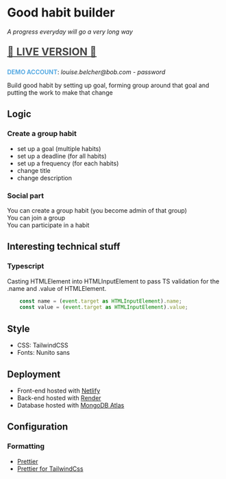 # Good habit builder

_A progress everyday will go a very long way_

<p style="font-size: 1.5rem; font-weight: bold; opacity: 0.8">
<a href="https://habit-builder.netlify.app">🚀 LIVE VERSION 🚀</a>
</p>

<span style="font-weight: bold; color: #59ABE3;">DEMO ACCOUNT</span>: _louise.belcher<span>@</span>bob.com - password_

Build good habit by setting up goal, forming group around that goal and putting the work to make that change

<!--
TODO - Add: button on start and end date tag that go to the start / end date on calendar
TODO - Add: Close icon on login / sign up page
TODO - Add: Settings menu for Edit & Delete option in detail habit
TODO - Add: Dark mode
-->

## Logic

### Create a group habit

- set up a goal (multiple habits)
- set up a deadline (for all habits)
- set up a frequency (for each habits)
- change title
- change description

### Social part

You can create a group habit (you become admin of that group)  
You can join a group  
You can participate in a habit

## Interesting technical stuff

### Typescript

Casting HTMLElement into HTMLInputElement to pass TS validation for the .name and .value of HTMLElement.

```ts
    const name = (event.target as HTMLInputElement).name;
    const value = (event.target as HTMLInputElement).value;
```

## Style

- CSS: TailwindCSS
- Fonts: Nunito sans

## Deployment

- Front-end hosted with [Netlify](https://habit-builder.netlify.app)
- Back-end hosted with [Render](https://habit-builder-server.onrender.com)
- Database hosted with [MongoDB Atlas](https://cloud.mongodb.com/)

## Configuration

### Formatting

- [Prettier](https://prettier.io/docs/en/options)
- [Prettier for TailwindCss](https://github.com/tailwindlabs/prettier-plugin-tailwindcss)
